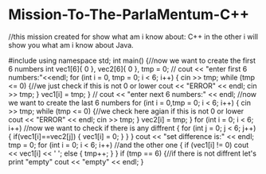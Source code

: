 # Mission-To-The-ParlaMentum-C++


//this mission created for show what am i know about:     C++    in the other i will show you what am i know about Java.

#include <iostream>
using namespace std;
int main()
{//now we want to create the first 6 numbers
    int vec1[6]{ 0 }, vec2[6]{ 0 },  tmp = 0;
    //
    cout << "enter first 6 numbers:"<<endl;
    for (int i = 0, tmp = 0; i < 6; i++)
    {
        cin >> tmp;
        while (tmp <= 0)
        {//we just check if this is not 0 or lower
            cout << "ERROR" << endl;
            cin >> tmp;
        }
        vec1[i] = tmp;
    }
    //
    cout << "enter next 6 numbers:" << endl; //now we want to create the last 6 numbers
    for (int i = 0,tmp = 0; i < 6; i++)
    {
        cin >> tmp;
        while (tmp <= 0)
        {//we check here agian if this is not 0 or lower
            cout << "ERROR" << endl;
            cin >> tmp;
        }
            vec2[i] = tmp;
    }
    for (int i = 0; i < 6; i++) //now we want to check if there is any diffrent
    {
        for (int j = 0; j < 6; j++)
        {
            if(vec1[i]==vec2[j])
            {
                vec1[i] = 0;
            }
        }
    }
    cout << "set difference is:" << endl;
    tmp = 0;
    for (int i = 0; i < 6; i++) //and the other one
    {
        if (vec1[i] != 0)
            cout << vec1[i] << ' ';
        else
        {
            tmp++;
        }
    }
    if (tmp == 6)
    {//if there is not diffrent let's print "empty"
        cout << "empty" << endl;
    }
